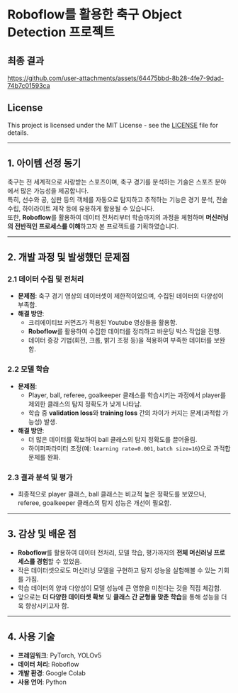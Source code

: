 # Roboflow를 활용한 축구 Object Detection 프로젝트



## 최종 결과

https://github.com/user-attachments/assets/64475bbd-8b28-4fe7-9dad-74b7c01593ca


## License
This project is licensed under the MIT License - see the [LICENSE](./LICENSE) file for details.

---

## 1. 아이템 선정 동기
축구는 전 세계적으로 사랑받는 스포츠이며, 축구 경기를 분석하는 기술은 스포츠 분야에서 많은 가능성을 제공합니다.  
특히, 선수와 공, 심판 등의 객체를 자동으로 탐지하고 추적하는 기능은 경기 분석, 전술 수립, 하이라이트 제작 등에 유용하게 활용될 수 있습니다.  
또한, **Roboflow**를 활용하여 데이터 전처리부터 학습까지의 과정을 체험하며 **머신러닝의 전반적인 프로세스를 이해**하고자 본 프로젝트를 기획하였습니다.

---

## 2. 개발 과정 및 발생했던 문제점
### 2.1 데이터 수집 및 전처리
- **문제점**: 축구 경기 영상의 데이터셋이 제한적이었으며, 수집된 데이터의 다양성이 부족함.
- **해결 방안**:
  - 크리에이티브 커먼즈가 적용된 Youtube 영상들을 활용함.  
  - **Roboflow**를 활용하여 수집한 데이터를 정리하고 바운딩 박스 작업을 진행.  
  - 데이터 증강 기법(회전, 크롭, 밝기 조정 등)을 적용하여 부족한 데이터를 보완함.

### 2.2 모델 학습
- **문제점**:  
  - Player, ball, referee, goalkeeper 클래스를 학습시키는 과정에서 player를 제외한 클래스의 탐지 정확도가 낮게 나타남.  
  - 학습 중 **validation loss**와 **training loss** 간의 차이가 커지는 문제(과적합 가능성) 발생.
- **해결 방안**:  
  - 더 많은 데이터를 확보하여 ball 클래스의 탐지 정확도를 끌어올림. 
  - 하이퍼파라미터 조정(예: `learning rate=0.001`, `batch size=16`)으로 과적합 문제를 완화.

### 2.3 결과 분석 및 평가
- 최종적으로 player 클래스, ball 클래스는 비교적 높은 정확도를 보였으나, referee, goalkeeper 클래스의 탐지 성능은 개선이 필요함.

---

## 3. 감상 및 배운 점
- **Roboflow**를 활용하여 데이터 전처리, 모델 학습, 평가까지의 **전체 머신러닝 프로세스를 경험**할 수 있었음.  
- 작은 데이터셋으로도 머신러닝 모델을 구현하고 탐지 성능을 실험해볼 수 있는 기회를 가짐.  
- 학습 데이터의 양과 다양성이 모델 성능에 큰 영향을 미친다는 것을 직접 체감함.  
- 앞으로는 **더 다양한 데이터셋 확보** 및 **클래스 간 균형을 맞춘 학습**을 통해 성능을 더욱 향상시키고자 함.

---

## 4. 사용 기술
- **프레임워크**: PyTorch, YOLOv5
- **데이터 처리**: Roboflow
- **개발 환경**: Google Colab
- **사용 언어**: Python

